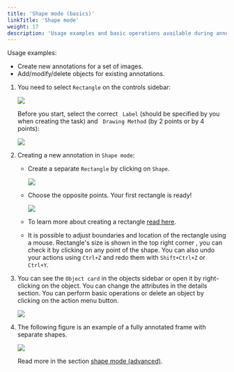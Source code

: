 ```yaml
---
title: 'Shape mode (basics)'
linkTitle: 'Shape mode'
weight: 17
description: 'Usage examples and basic operations available during annotation in shape mode.'
---
```

Usage examples:

- Create new annotations for a set of images.
- Add/modify/delete objects for existing annotations.

1. You need to select `Rectangle` on the controls sidebar:

   ![](/images/image082.jpg)

   Before you start, select the correct ` Label` (should be specified by you when creating the task)
   and ` Drawing Method` (by 2 points or by 4 points):

   ![](/images/image080.jpg)

1. Creating a new annotation in `Shape mode`:

   - Create a separate `Rectangle` by clicking on `Shape`.

     ![](/images/image081.jpg)

   - Choose the opposite points. Your first rectangle is ready!

     ![](/images/image011_detrac.jpg)

   - To learn more about creating a rectangle [read here](/docs/manual/advanced/annotation-with-rectangles/).

   - It is possible to adjust boundaries and location of the rectangle using a mouse.
     Rectangle's size is shown in the top right corner , you can check it by clicking on any point of the shape.
     You can also undo your actions using `Ctrl+Z` and redo them with `Shift+Ctrl+Z` or `Ctrl+Y`.

1. You can see the `Object card` in the objects sidebar or open it by right-clicking on the object.
   You can change the attributes in the details section.
   You can perform basic operations or delete an object by clicking on the action menu button.

   ![](/images/image012.jpg)

1. The following figure is an example of a fully annotated frame with separate shapes.

   ![](/images/image013_detrac.jpg)

   Read more in the section [shape mode (advanced)](/docs/manual/advanced/shape-mode-advanced/).
